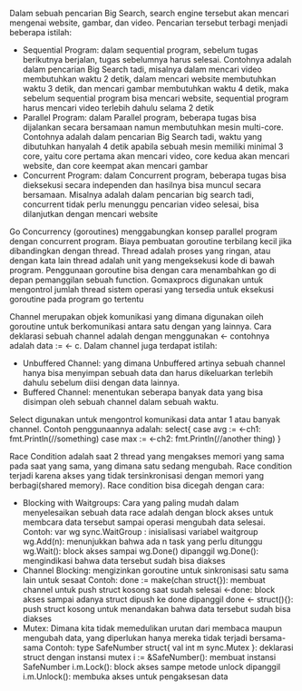 Dalam sebuah pencarian Big Search, search engine tersebut akan mencari mengenai website, gambar, dan video. Pencarian tersebut terbagi menjadi beberapa istilah:
- Sequential Program: dalam sequential program, sebelum tugas berikutnya berjalan, tugas sebelumnya harus selesai. Contohnya adalah dalam pencarian Big Search tadi, misalnya dalam mencari video membutuhkan waktu 2 detik, dalam mencari website membutuhkan waktu 3 detik, dan mencari gambar membutuhkan waktu 4 detik, maka sebelum sequential program bisa mencari website, sequential program harus mencari video terlebih dahulu selama 2 detik
- Parallel Program: dalam Parallel program, beberapa tugas bisa dijalankan secara bersamaan namun membutuhkan mesin multi-core. Contohnya adalah dalam pencarian Big Search tadi, waktu yang dibutuhkan hanyalah 4 detik apabila sebuah mesin memiliki minimal 3 core, yaitu core pertama akan mencari video, core kedua akan mencari website, dan core keempat akan mencari gambar
- Concurrent Program: dalam Concurrent program, beberapa tugas bisa dieksekusi secara independen dan hasilnya bisa muncul secara bersamaan. Misalnya adalah dalam pencarian big search tadi, concurrent tidak perlu menunggu pencarian video selesai, bisa dilanjutkan dengan mencari website

Go Concurrency (goroutines) menggabungkan konsep parallel program dengan concurrent program. Biaya pembuatan goroutine terbilang kecil jika dibandingkan dengan thread. Thread adalah proses yang ringan, atau dengan kata lain thread adalah unit yang mengeksekusi kode di bawah program. Penggunaan goroutine bisa dengan cara menambahkan go di depan pemanggilan sebuah function. Gomaxprocs digunakan untuk mengontrol jumlah thread sistem operasi yang tersedia untuk eksekusi goroutine pada program go tertentu

Channel merupakan objek komunikasi yang dimana digunakan oileh goroutine untuk berkomunikasi antara satu dengan yang lainnya. Cara deklarasi sebuah channel adalah dengan menggunakan <- contohnya adalah data := <- c. Dalam channel juga terdapat istilah:
- Unbuffered Channel: yang dimana Unbuffered artinya sebuah channel hanya bisa menyimpan sebuah data dan harus dikeluarkan terlebih dahulu sebelum diisi dengan data lainnya.
- Buffered Channel: menentukan seberapa banyak data yang bisa disimpan oleh sebuah channel dalam sebuah waktu.

Select digunakan untuk mengontrol komunikasi data antar 1 atau banyak channel. Contoh penggunaannya adalah:
select{
    case avg := <-ch1: fmt.Println(//something)
    case max := <-ch2: fmt.Println(//another thing)
}

Race Condition adalah saat 2 thread yang mengakses memori yang sama pada saat yang sama, yang dimana satu sedang mengubah. Race condition terjadi karena akses yang tidak tersinkronisasi dengan memori yang berbagi(shared memory). Race condition bisa dicegah dengan cara:
- Blocking with Waitgroups: Cara yang paling mudah dalam menyelesaikan sebuah data race adalah dengan block akses untuk membcara data tersebut sampai operasi mengubah data selesai.
Contoh:
var wg sync.WaitGroup : inisialisasi variabel waitgroup
wg.Add(n): menunjukkan bahwa ada n task yang perlu ditunggu
wg.Wait(): block akses sampai wg.Done() dipanggil
wg.Done(): mengindikasi bahwa data tersebut sudah bisa diakses
- Channel Blocking: mengizinkan goroutine untuk sinkronisasi satu sama lain untuk sesaat
Contoh:
done := make(chan struct{}): membuat channel untuk push struct kosong saat sudah selesai
<-done: block akses sampai adanya struct dipush ke done dipanggil
done <- struct(){}: push struct kosong untuk menandakan bahwa data tersebut sudah bisa diakses
- Mutex: Dimana kita tidak memedulikan urutan dari membaca maupun mengubah data, yang diperlukan hanya mereka tidak terjadi bersama-sama
Contoh:
type SafeNumber struct{
    val int
    m sync.Mutex
}: deklarasi struct dengan instansi mutex
i := &SafeNumber(): membuat instansi SafeNumber
i.m.Lock(): block akses sampe metode unlock dipanggil
i.m.Unlock(): membuka akses untuk pengaksesan data